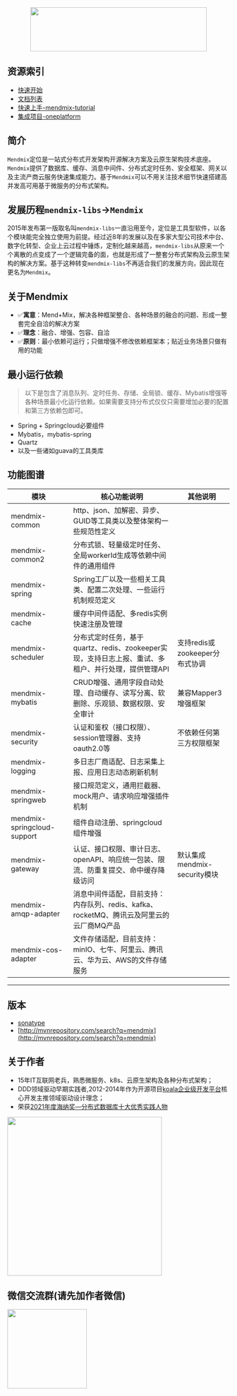 <div align=center><img src="https://mendmix.oss-cn-guangzhou.aliyuncs.com/logo.png" width="400" height="100" /></div>

## 资源索引
 - [快速开始](http://docs.mendmix.com/guide/getting-started.html)
 - [文档列表](http://docs.mendmix.com/docments/)
 - [快速上手-mendmix-tutorial](https://gitee.com/vakinge/mendmix-tutorial)
 - [集成项目-oneplatform](https://gitee.com/vakinge/oneplatform)
 
## 简介
`Mendmix`定位是一站式分布式开发架构开源解决方案及云原生架构技术底座。`Mendmix`提供了数据库、缓存、消息中间件、分布式定时任务、安全框架、网关以及主流产商云服务快速集成能力。基于`Mendmix`可以不用关注技术细节快速搭建高并发高可用基于微服务的分布式架构。

## 发展历程`mendmix-libs`→`Mendmix`
2015年发布第一版取名叫`mendmix-libs`一直沿用至今，定位是工具型软件，以各个模块能完全独立使用为前提。经过近8年的发展以及在多家大型公司技术中台、数字化转型、企业上云过程中锤炼，定制化越来越高，`mendmix-libs`从原来一个个离散的点变成了一个逻辑完备的面，也就是形成了一整套分布式架构及云原生架构的解决方案。基于这种转变`mendmix-libs`不再适合我们的发展方向，因此现在更名为`Mendmix`。

 
## 关于Mendmix
 - &#x2705;**寓意**：Mend+Mix，解决各种框架整合、各种场景的融合的问题、形成一整套完全自洽的解决方案
 - &#x2705;**理念**：融合、增强、包容、自洽
 - &#x2705;**原则**：最小依赖可运行；只做增强不修改依赖框架本；贴近业务场景只做有用的功能

## 最小运行依赖
>以下是包含了消息队列、定时任务、存储、全局锁、缓存、Mybatis增强等各种场景最小化运行依赖。如果需要支持分布式仅仅只需要增加必要的配置和第三方依赖包即可。
 - Spring + Springcloud必要组件
 - Mybatis，mybatis-spring
 - Quartz
 - 以及一些诸如guava的工具类库
 
## 功能图谱

模块 | 核心功能说明 | 其他说明
---|---|---
mendmix-common | http、json、加解密、异步、GUID等工具类以及整体架构一些规范性定义|
mendmix-common2 | 分布式锁、轻量级定时任务、全局workerId生成等依赖中间件的通用组件 | 
mendmix-spring | Spring工厂以及一些相关工具类、配置二次处理、一些运行机制规范定义 | 
mendmix-cache | 缓存中间件适配、多redis实例快速注册及管理 | 
mendmix-scheduler | 分布式定时任务，基于quartz、redis、zookeeper实现，支持日志上报、重试、多租户、并行处理，提供管理API |支持redis或zookeeper分布式协调 
mendmix-mybatis | CRUD增强、通用字段自动处理、自动缓存、读写分离、软删除、乐观锁、数据权限、安全审计 | 兼容Mapper3增强框架
mendmix-security | 认证和鉴权（接口权限）、session管理器、支持oauth2.0等 | 不依赖任何第三方权限框架
mendmix-logging | 多日志厂商适配、日志采集上报、应用日志动态刷新机制 |
mendmix-springweb | 接口规范定义，通用拦截器、mock用户、请求响应增强插件机制 | 
mendmix-springcloud-support | 组件自动注册、springcloud 组件增强 | 
mendmix-gateway | 认证、接口权限、审计日志、openAPI、响应统一包装、限流、防重复提交、命中缓存降级访问 | 默认集成mendmix-security模块
mendmix-amqp-adapter | 消息中间件适配，目前支持：内存队列、redis、kafka、rocketMQ、腾讯云及阿里云的云厂商MQ产品 | 
mendmix-cos-adapter | 文件存储适配，目前支持：minIO、七牛、阿里云、腾讯云、华为云、AWS的文件存储服务 | 


---
## 版本
* [sonatype](https://oss.sonatype.org/content/repositories/releases/com/mendmix/) 
* [http://mvnrepository.com/search?q=mendmix](http://mvnrepository.com/search?q=mendmix)

## 关于作者
 - 15年IT互联网老兵，熟悉微服务、k8s、云原生架构及各种分布式架构；
 - DDD领域驱动早期实践者,2012-2014年作为开源项目[koala企业级开发平台](https://gitee.com/openkoala/koala)核心开发主推领域驱动设计理念；
 - 荣获[2021年度海纳奖—分布式数据库十大优秀实践人物](https://baijiahao.baidu.com/s?id=1723175607837258012)

<img src="https://mendmix.oss-cn-guangzhou.aliyuncs.com/2021-hainajiang.jpeg" width="350" height="360" />
 
 
## 微信交流群(请先加作者微信)
<img src="https://mendmix.oss-cn-guangzhou.aliyuncs.com/weixin_qrcode.jpeg" width="180" height="180" />